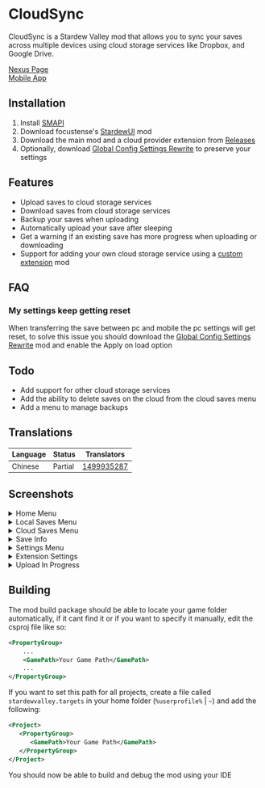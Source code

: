 # CloudSync
CloudSync is a Stardew Valley mod that allows you to sync your saves across multiple devices using cloud storage services like Dropbox, and Google Drive.

[Nexus Page](https://www.nexusmods.com/stardewvalley/mods/33421)
<br/>
[Mobile App](https://github.com/FawazTakahji/CloudSync-Mobile)

## Installation
1. Install [SMAPI](https://smapi.io)
2. Download focustense's [StardewUI](https://github.com/focustense/StardewUI) mod
3. Download the main mod and a cloud provider extension from [Releases](https://github.com/FawazTakahji/CloudSync/releases)
4. Optionally, download [Global Config Settings Rewrite](https://github.com/FawazTakahji/GlobalConfigSettingsRewrite) to preserve your settings

## Features
- Upload saves to cloud storage services
- Download saves from cloud storage services
- Backup your saves when uploading
- Automatically upload your save after sleeping
- Get a warning if an existing save has more progress when uploading or downloading
- Support for adding your own cloud storage service using a [custom extension](https://github.com/FawazTakahji/CloudSync/tree/main/ExampleExtension) mod

## FAQ
### My settings keep getting reset
When transferring the save between pc and mobile the pc settings will get reset, to solve this issue you should download the [Global Config Settings Rewrite](https://github.com/FawazTakahji/GlobalConfigSettingsRewrite) mod and enable the Apply on load option

## Todo
- Add support for other cloud storage services
- Add the ability to delete saves on the cloud from the cloud saves menu
- Add a menu to manage backups

## Translations
| Language | Status | Translators |
| --- | --- | --- |
| Chinese | Partial | [1499935287](https://github.com/1499935287) |

## Screenshots
<details>
  <summary>Home Menu</summary>

  ![Home Menu](assets/screenshots/Home.png)
</details>
<details>
  <summary>Local Saves Menu</summary>

  ![Local Saves Menu](assets/screenshots/LocalSaves.png)
</details>
<details>
  <summary>Cloud Saves Menu</summary>

  ![Cloud Saves Menu](assets/screenshots/CloudSaves.png)
</details>
<details>
  <summary>Save Info</summary>

  ![Save Info](assets/screenshots/SaveInfo.png)
</details>
<details>
  <summary>Settings Menu</summary>

  ![Settings Menu](assets/screenshots/Settings.png)
</details>
<details>
  <summary>Extension Settings</summary>

  ![Extension Settings](assets/screenshots/ExtensionSettings.png)
</details>
<details>
  <summary>Upload In Progress</summary>

  ![Upload In Progress](assets/screenshots/UploadInProgress.png)
</details>

## Building
The mod build package should be able to locate your game folder automatically, if it cant find it or if you want to specify it manually, edit the csproj file like so:
```xml
<PropertyGroup>
    ...
    <GamePath>Your Game Path</GamePath>
    ...
</PropertyGroup>
```
If you want to set this path for all projects, create a file called `stardewvalley.targets` in your home folder (`%userprofile%` | `~`) and add the following:
```xml
<Project>
   <PropertyGroup>
      <GamePath>Your Game Path</GamePath>
   </PropertyGroup>
</Project>
```

You should now be able to build and debug the mod using your IDE
